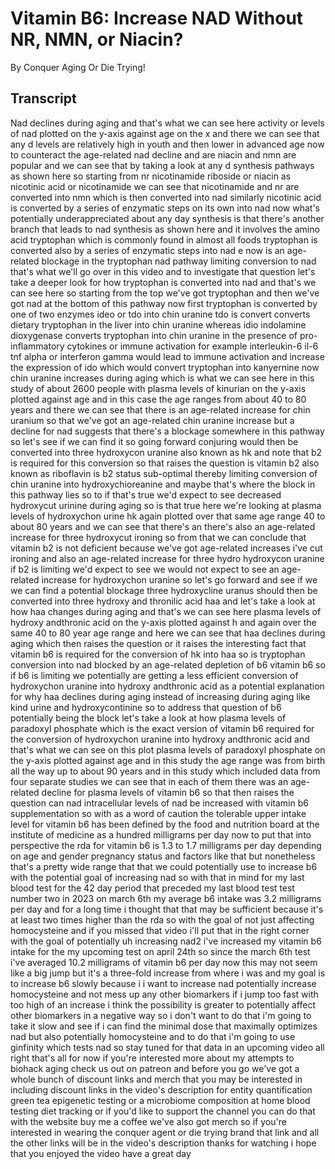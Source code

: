 # Vitamin B6: Increase NAD Without NR, NMN, or Niacin?

By Conquer Aging Or Die Trying! 


## Transcript

Nad declines during aging and that's what we can see here activity or levels of nad plotted on the y-axis against age on the x and there we can see that any d levels are relatively high in youth and then lower in advanced age now to counteract the age-related nad decline and are niacin and nmn are popular and we can see that by taking a look at any d synthesis pathways as shown here so starting from nr nicotinamide riboside or niacin as nicotinic acid or nicotinamide we can see that nicotinamide and nr are converted into nmn which is then converted into nad similarly nicotinic acid is converted by a series of enzymatic steps on its own into nad now what's potentially underappreciated about any day synthesis is that there's another branch that leads to nad synthesis as shown here and it involves the amino acid tryptophan which is commonly found in almost all foods tryptophan is converted also by a series of enzymatic steps into nad e now is an age-related blockage in the tryptophan nad pathway limiting conversion to nad that's what we'll go over in this video and to investigate that question let's take a deeper look for how tryptophan is converted into nad and that's we can see here so starting from the top we've got tryptophan and then we've got nad at the bottom of this pathway now first tryptophan is converted by one of two enzymes ideo or tdo into chin uranine tdo is convert converts dietary tryptophan in the liver into chin uranine whereas idio indolamine dioxygenase converts tryptophan into chin uranine in the presence of pro-inflammatory cytokines or immune activation for example interleukin-6 il-6 tnf alpha or interferon gamma would lead to immune activation and increase the expression of ido which would convert tryptophan into kanyernine now chin uranine increases during aging which is what we can see here in this study of about 2600 people with plasma levels of kinurian on the y-axis plotted against age and in this case the age ranges from about 40 to 80 years and there we can see that there is an age-related increase for chin uranium so that we've got an age-related chin uranine increase but a decline for nad suggests that there's a blockage somewhere in this pathway so let's see if we can find it so going forward conjuring would then be converted into three hydroxycon uranine also known as hk and note that b2 is required for this conversion so that raises the question is vitamin b2 also known as riboflavin is b2 status sub-optimal thereby limiting conversion of chin uranine into hydroxychioreanine and maybe that's where the block in this pathway lies so to if that's true we'd expect to see decreased hydroxycut urinine during aging so is that true here we're looking at plasma levels of hydroxychon urine hk again plotted over that same age range 40 to about 80 years and we can see that there's an there's also an age-related increase for three hydroxycut ironing so from that we can conclude that vitamin b2 is not deficient because we've got age-related increases i've cut ironing and also an age-related increase for three hydro hydroxycon uranine if b2 is limiting we'd expect to see we would not expect to see an age-related increase for hydroxychon uranine so let's go forward and see if we we can find a potential blockage three hydroxycline uranus should then be converted into three hydroxy and thronilic acid haa and let's take a look at how haa changes during aging and that's we can see here plasma levels of hydroxy andthronic acid on the y-axis plotted against h and again over the same 40 to 80 year age range and here we can see that haa declines during aging which then raises the question or it raises the interesting fact that vitamin b6 is required for the conversion of hk into haa so is tryptophan conversion into nad blocked by an age-related depletion of b6 vitamin b6 so if b6 is limiting we potentially are getting a less efficient conversion of hydroxychon uranine into hydroxy andthronic acid as a potential explanation for why haa declines during aging instead of increasing during aging like kind urine and hydroxycontinine so to address that question of b6 potentially being the block let's take a look at how plasma levels of paradoxyl phosphate which is the exact version of vitamin b6 required for the conversion of hydroxychon uranine into hydroxy andthronic acid and that's what we can see on this plot plasma levels of paradoxyl phosphate on the y-axis plotted against age and in this study the age range was from birth all the way up to about 90 years and in this study which included data from four separate studies we can see that in each of them there was an age-related decline for plasma levels of vitamin b6 so that then raises the question can nad intracellular levels of nad be increased with vitamin b6 supplementation so with as a word of caution the tolerable upper intake level for vitamin b6 has been defined by the food and nutrition board at the institute of medicine as a hundred milligrams per day now to put that into perspective the rda for vitamin b6 is 1.3 to 1.7 milligrams per day depending on age and gender pregnancy status and factors like that but nonetheless that's a pretty wide range that that we could potentially use to increase b6 with the potential goal of increasing nad so with that in mind for my last blood test for the 42 day period that preceded my last blood test test number two in 2023 on march 6th my average b6 intake was 3.2 milligrams per day and for a long time i thought that that may be sufficient because it's at least two times higher than the rda so with the goal of not just affecting homocysteine and if you missed that video i'll put that in the right corner with the goal of potentially uh increasing nad2 i've increased my vitamin b6 intake for the my upcoming test on april 24th so since the march 6th test i've averaged 10.2 milligrams of vitamin b6 per day now this may not seem like a big jump but it's a three-fold increase from where i was and my goal is to increase b6 slowly because i i want to increase nad potentially increase homocysteine and not mess up any other biomarkers if i jump too fast with too high of an increase i think the possibility is greater to potentially affect other biomarkers in a negative way so i don't want to do that i'm going to take it slow and see if i can find the minimal dose that maximally optimizes nad but also potentially homocysteine and to do that i'm going to use ginfinity which tests nad so stay tuned for that data in an upcoming video all right that's all for now if you're interested more about my attempts to biohack aging check us out on patreon and before you go we've got a whole bunch of discount links and merch that you may be interested in including discount links in the video's description for entity quantification green tea epigenetic testing or a microbiome composition at home blood testing diet tracking or if you'd like to support the channel you can do that with the website buy me a coffee we've also got merch so if you're interested in wearing the conquer agent or die trying brand that link and all the other links will be in the video's description thanks for watching i hope that you enjoyed the video have a great day
